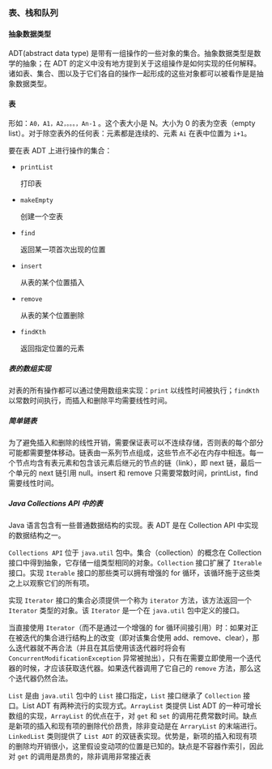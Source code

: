 ### 表、栈和队列

#### 抽象数据类型

ADT(abstract data type) 是带有一组操作的一些对象的集合。抽象数据类型是数学的抽象；在 ADT 的定义中没有地方提到关于这组操作是如何实现的任何解释。诸如表、集合、图以及于它们各自的操作一起形成的这些对象都可以被看作是是抽象数据类型。

#### 表

形如：`A0，A1，A2，。。。，An-1` 。这个表大小是 N。大小为 0 的表为空表（empty list）。对于除空表外的任何表：元素都是连续的、元素 `Ai` 在表中位置为 `i+1`。

要在表 ADT 上进行操作的集合：

* `printList` 

  打印表

* `makeEmpty`

  创建一个空表

* `find`

  返回某一项首次出现的位置

* `insert`

  从表的某个位置插入

* `remove`

  从表的某个位置删除

* `findKth`

  返回指定位置的元素

##### 表的数组实现

对表的所有操作都可以通过使用数组来实现：`print` 以线性时间被执行；`findKth` 以常数时间执行，而插入和删除平均需要线性时间。

##### 简单链表

为了避免插入和删除的线性开销，需要保证表可以不连续存储，否则表的每个部分可能都需要整体移动。链表由一系列节点组成，这些节点不必在内存中相连。每一个节点均含有表元素和包含该元素后继元的节点的链（link），即 next 链，最后一个单元的 next 链引用 null。insert 和 remove 只需要常数时间，printList，find 需要线性时间。

##### Java Collections API 中的表

Java 语言包含有一些普通数据结构的实现。表 ADT 是在 Collection API 中实现的数据结构之一。

`Collections API` 位于 `java.util` 包中。集合（collection）的概念在 Collection 接口中得到抽象，它存储一组类型相同的对象。`Collection` 接口扩展了 `Iterable` 接口。实现 `Iterable` 接口的那些类可以拥有增强的 for 循环，该循环施于这些类之上以观察它们的所有项。

实现 `Iterator` 接口的集合必须提供一个称为 `iterator` 方法，该方法返回一个 `Iterator` 类型的对象。该 `Iterator` 是一个在 `java.util` 包中定义的接口。

当直接使用 `Iterator`（而不是通过一个增强的 for 循环间接引用）时：如果对正在被迭代的集合进行结构上的改变（即对该集合使用 add、remove、clear），那么迭代器就不再合法（并且在其后使用该迭代器时将会有 `ConcurrentModificationException` 异常被抛出），只有在需要立即使用一个迭代器的时候，才应该获取迭代器。如果迭代器调用了它自己的 `remove` 方法，那么这个迭代器仍然合法。

`List` 是由 `java.util` 包中的 `List` 接口指定，`List` 接口继承了 `Collection` 接口。List ADT 有两种流行的实现方式。`ArrayList` 类提供 List ADT 的一种可增长数组的实现，`ArrayList` 的优点在于，对 `get` 和 `set` 的调用花费常数时间。缺点是新项的插入和现有项的删除代价昂贵，除非变动是在 `ArraryList` 的末端进行。`LinkedList` 类则提供了 `List ADT` 的双链表实现。优势是，新项的插入和现有项的删除均开销很小，这里假设变动项的位置是已知的。缺点是不容器作索引，因此对 `get` 的调用是昂贵的，除非调用非常接近表

